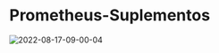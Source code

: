 # Prometheus-Suplementos
![2022-08-17-09-00-04](https://user-images.githubusercontent.com/69173727/185113611-4c89aa63-cbe2-4cf4-b002-db6c223eff1e.gif)
